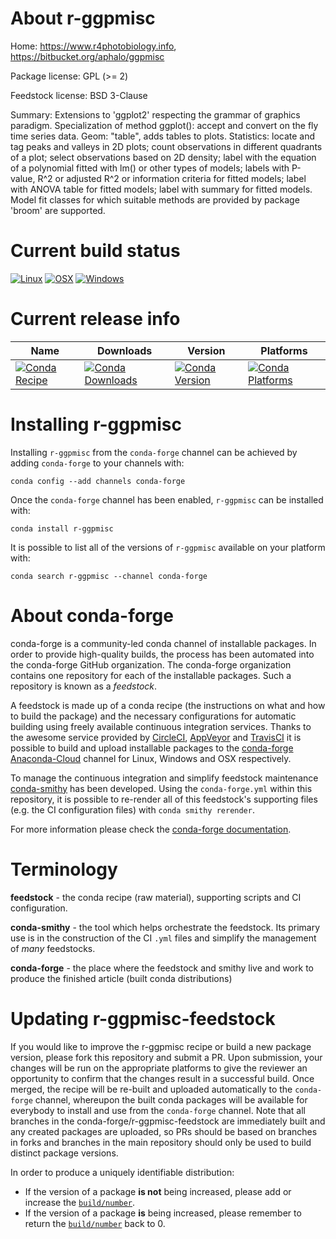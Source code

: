 About r-ggpmisc
===============

Home: https://www.r4photobiology.info, https://bitbucket.org/aphalo/ggpmisc

Package license: GPL (>= 2)

Feedstock license: BSD 3-Clause

Summary: Extensions to 'ggplot2' respecting the grammar of graphics paradigm. Specialization of method ggplot(): accept and convert on the fly  time series data. Geom: "table", adds tables to plots. Statistics: locate  and tag peaks and valleys in 2D plots; count observations in different  quadrants of a plot; select observations based on 2D density; label with the  equation of a polynomial fitted with lm() or other types of models; labels  with P-value, R^2 or adjusted R^2 or information criteria for fitted models;  label with ANOVA table for fitted models; label with summary for fitted  models. Model fit classes for which suitable methods are provided by package 'broom' are supported.



Current build status
====================

[![Linux](https://img.shields.io/circleci/project/github/conda-forge/r-ggpmisc-feedstock/master.svg?label=Linux)](https://circleci.com/gh/conda-forge/r-ggpmisc-feedstock)
[![OSX](https://img.shields.io/travis/conda-forge/r-ggpmisc-feedstock/master.svg?label=macOS)](https://travis-ci.org/conda-forge/r-ggpmisc-feedstock)
[![Windows](https://img.shields.io/appveyor/ci/conda-forge/r-ggpmisc-feedstock/master.svg?label=Windows)](https://ci.appveyor.com/project/conda-forge/r-ggpmisc-feedstock/branch/master)

Current release info
====================

| Name | Downloads | Version | Platforms |
| --- | --- | --- | --- |
| [![Conda Recipe](https://img.shields.io/badge/recipe-r--ggpmisc-green.svg)](https://anaconda.org/conda-forge/r-ggpmisc) | [![Conda Downloads](https://img.shields.io/conda/dn/conda-forge/r-ggpmisc.svg)](https://anaconda.org/conda-forge/r-ggpmisc) | [![Conda Version](https://img.shields.io/conda/vn/conda-forge/r-ggpmisc.svg)](https://anaconda.org/conda-forge/r-ggpmisc) | [![Conda Platforms](https://img.shields.io/conda/pn/conda-forge/r-ggpmisc.svg)](https://anaconda.org/conda-forge/r-ggpmisc) |

Installing r-ggpmisc
====================

Installing `r-ggpmisc` from the `conda-forge` channel can be achieved by adding `conda-forge` to your channels with:

```
conda config --add channels conda-forge
```

Once the `conda-forge` channel has been enabled, `r-ggpmisc` can be installed with:

```
conda install r-ggpmisc
```

It is possible to list all of the versions of `r-ggpmisc` available on your platform with:

```
conda search r-ggpmisc --channel conda-forge
```


About conda-forge
=================

conda-forge is a community-led conda channel of installable packages.
In order to provide high-quality builds, the process has been automated into the
conda-forge GitHub organization. The conda-forge organization contains one repository
for each of the installable packages. Such a repository is known as a *feedstock*.

A feedstock is made up of a conda recipe (the instructions on what and how to build
the package) and the necessary configurations for automatic building using freely
available continuous integration services. Thanks to the awesome service provided by
[CircleCI](https://circleci.com/), [AppVeyor](https://www.appveyor.com/)
and [TravisCI](https://travis-ci.org/) it is possible to build and upload installable
packages to the [conda-forge](https://anaconda.org/conda-forge)
[Anaconda-Cloud](https://anaconda.org/) channel for Linux, Windows and OSX respectively.

To manage the continuous integration and simplify feedstock maintenance
[conda-smithy](https://github.com/conda-forge/conda-smithy) has been developed.
Using the ``conda-forge.yml`` within this repository, it is possible to re-render all of
this feedstock's supporting files (e.g. the CI configuration files) with ``conda smithy rerender``.

For more information please check the [conda-forge documentation](https://conda-forge.org/docs/).

Terminology
===========

**feedstock** - the conda recipe (raw material), supporting scripts and CI configuration.

**conda-smithy** - the tool which helps orchestrate the feedstock.
                   Its primary use is in the construction of the CI ``.yml`` files
                   and simplify the management of *many* feedstocks.

**conda-forge** - the place where the feedstock and smithy live and work to
                  produce the finished article (built conda distributions)


Updating r-ggpmisc-feedstock
============================

If you would like to improve the r-ggpmisc recipe or build a new
package version, please fork this repository and submit a PR. Upon submission,
your changes will be run on the appropriate platforms to give the reviewer an
opportunity to confirm that the changes result in a successful build. Once
merged, the recipe will be re-built and uploaded automatically to the
`conda-forge` channel, whereupon the built conda packages will be available for
everybody to install and use from the `conda-forge` channel.
Note that all branches in the conda-forge/r-ggpmisc-feedstock are
immediately built and any created packages are uploaded, so PRs should be based
on branches in forks and branches in the main repository should only be used to
build distinct package versions.

In order to produce a uniquely identifiable distribution:
 * If the version of a package **is not** being increased, please add or increase
   the [``build/number``](https://conda.io/docs/user-guide/tasks/build-packages/define-metadata.html#build-number-and-string).
 * If the version of a package **is** being increased, please remember to return
   the [``build/number``](https://conda.io/docs/user-guide/tasks/build-packages/define-metadata.html#build-number-and-string)
   back to 0.
